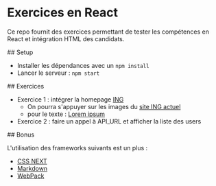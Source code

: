 # Exercices en React

Ce repo fournit des exercices permettant de tester les compétences en React et intégration HTML des candidats.

## Setup

- Installer les dépendances avec un `npm install`
- Lancer le serveur : `npm start`

## Exercices

- Exercice 1 : intégrer la homepage [ING](https://www.figma.com/file/0FqZEh0fBmnQNN7kMTRZCP/Refonte-Web-Site-MKT?node-id=3%3A0)
  - On pourra s'appuyer sur les images du [site ING actuel](https://www.ing.fr/)
  - pour le texte : [Lorem ipsum](https://www.lipsum.com/)
- Exercice 2 : faire un appel à API_URL et afficher la liste des users

## Bonus

L'utilisation des frameworks suivants est un plus :

- [CSS NEXT](https://cssnext.github.io/)
- [Markdown](https://www.markdownguide.org/)
- [WebPack](https://webpack.js.org/)
